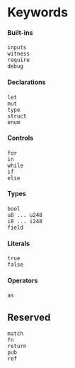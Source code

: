 # Keywords

#### Built-ins
```jab
inputs
witness
require
debug
```

#### Declarations
```jab
let
mut
type
struct
enum
```

#### Controls
```jab
for
in
while
if
else
```

#### Types
```jab
bool
u8 ... u248
i8 ... i248
field
```

#### Literals
```jab
true
false
```

#### Operators
```jab
as
```

## Reserved
```jab
match
fn
return
pub
ref
```
